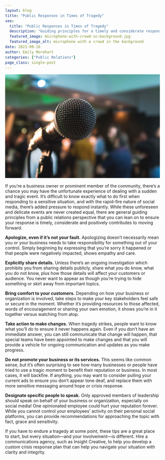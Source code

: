 ```yaml
---
layout: blog
title: "Public Responses in Times of Tragedy"
seo:
  title: "Public Responses in Times of Tragedy"
  description: "Guiding principles for a timely and considerate response."
  featured_image: microphone-with-crowd-in-background.jpg
  featured_image_alt: microphone with a crowd in the background
date: 2021-09-16
author: Emily Morehart
categories: ["Public Relations"]
page_class: single-post
---
```


![microphone with a crowd in the background](microphone-with-crowd-in-background.jpg)

If you’re a business owner or prominent member of the community, there’s a chance you may have the unfortunate experience of dealing with a sudden and tragic event. It’s difficult to know exactly what to do first when responding to a sensitive situation, and with the rapid-fire nature of social media, there’s added pressure to respond instantly. While these unforeseen and delicate events are never created equal, there are general guiding principles from a public relations perspective that you can lean on to ensure your response is timely, considerate and positively contributes to moving forward.

**Apologize, even if it’s not your fault.** Apologizing doesn’t necessarily mean you or your business needs to take responsibility for something out of your control. Simply beginning by expressing that you’re sorry it happened or that people were negatively impacted, shows empathy and care.

**Explicitly share details.** Unless there’s an ongoing investigation which prohibits you from sharing details publicly, share what you do know, what you do not know, plus how those details will affect your customers or audience. You never want to appear as though you’re trying to hide something or skirt away from important topics.

**Bring comfort to your customers.** Depending on how your business or organization is involved, take steps to make your key stakeholders feel safe or secure in the moment. Whether it’s providing resources to those affected, words of encouragement or sharing your own emotion, it shows you’re in it together versus watching from atop.

**Take action to make changes.** When tragedy strikes, people want to know what you’ll do to ensure it never happens again. Even if you don’t have an immediate answer, you can still communicate that change will happen, that special teams have been appointed to make changes and that you will provide a vehicle for ongoing communication and updates as you make progress.

**Do not promote your business or its services.** This seems like common sense, but it’s often surprising to see how many businesses or people have tried to use a tragic moment to benefit their reputation or business. In most cases, it will backfire. If anything, you may want to consider pulling your current ads to ensure you don’t appear tone deaf, and replace them with more sensitive messaging around hope or crisis response.

**Designate specific people to speak.** Only approved members of leadership should speak on behalf of your business or organization, especially on social media! One opinionated employee could hurt your reputation forever. While you cannot control your employees’ activity on their personal social platforms, you can provide recommendations for approaching the topic with fact, grace and sensitivity.

If you have to endure a tragedy at some point, these tips are a great place to start, but every situation—and your involvement—is different. Hire a communications agency, such as Insight Creative, to help you develop a custom crisis response plan that can help you navigate your situation with clarity and integrity.
